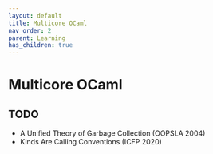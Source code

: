 ```yaml
---
layout: default
title: Multicore OCaml
nav_order: 2
parent: Learning
has_children: true
---
```


# Multicore OCaml


## TODO
 - A Unified Theory of Garbage Collection (OOPSLA 2004)
 - Kinds Are Calling Conventions (ICFP 2020)
